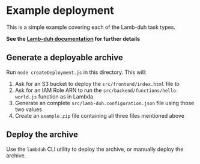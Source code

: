 # Example deployment

This is a simple example covering each of the Lamb-duh task types.

**See the [Lamb-duh documentation](https://github.com/davehermann/lambduh) for further details**

## Generate a deployable archive
Run `node createDeployment.js` in this directory.
This will:

1. Ask for an S3 bucket to deploy the `src/frontend/index.html` file to
1. Ask for an IAM Role ARN to run the `src/backend/functions/hello-world.js` function as in Lambda
1. Generate an complete `src/lamb-duh.configuration.json` file using those two values
1. Create an `example.zip` file containing all three files mentioned above

## Deploy the archive

Use the `lambduh` CLI utility to deploy the archive, or manually deploy the archive.
